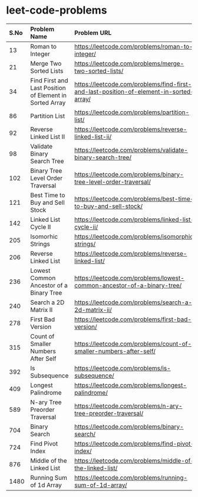 # leet-code-problems

| S.No | Problem Name | Problem URL | Solution URL | 
| :--- | :----------- | :---------- | :----------- | 
| 13 | Roman to Integer | https://leetcode.com/problems/roman-to-integer/ | https://github.com/s-suryakiran/leet-code-problems/blob/main/13.%20Roman%20to%20Integer.py |
| 21 | Merge Two Sorted Lists | https://leetcode.com/problems/merge-two-sorted-lists/ | https://github.com/s-suryakiran/leet-code-problems/blob/main/21.%20Merge%20Two%20Sorted%20Lists.py |
| 34 | Find First and Last Position of Element in Sorted Array | https://leetcode.com/problems/find-first-and-last-position-of-element-in-sorted-array/ | https://github.com/s-suryakiran/leet-code-problems/blob/main/34.%20Find%20First%20and%20Last%20Position%20of%20Element%20in%20Sorted%20Array.py |
| 86 | Partition List | https://leetcode.com/problems/partition-list/ | https://github.com/s-suryakiran/leet-code-problems/blob/main/86.%20Partition%20List.py |
| 92 | Reverse Linked List II | https://leetcode.com/problems/reverse-linked-list-ii/ | https://github.com/s-suryakiran/leet-code-problems/blob/main/92.%20Reverse%20Linked%20List%20II.py |
| 98 | Validate Binary Search Tree | https://leetcode.com/problems/validate-binary-search-tree/ | https://github.com/s-suryakiran/leet-code-problems/blob/main/98.%20Validate%20Binary%20Search%20Tree.py |
| 102 | Binary Tree Level Order Traversal | https://leetcode.com/problems/binary-tree-level-order-traversal/ | https://github.com/s-suryakiran/leet-code-problems/blob/main/102.%20Binary%20Tree%20Level%20Order%20Traversal.py |
| 121 | Best Time to Buy and Sell Stock | https://leetcode.com/problems/best-time-to-buy-and-sell-stock/ | https://github.com/s-suryakiran/leet-code-problems/blob/main/121.%20Best%20Time%20to%20Buy%20and%20Sell%20Stock.py |
| 142 | Linked List Cycle II | https://leetcode.com/problems/linked-list-cycle-ii/ | https://github.com/s-suryakiran/leet-code-problems/blob/main/142.%20Linked%20List%20Cycle%20II.py |
| 205 | Isomorhic Strings | https://leetcode.com/problems/isomorphic-strings/ | https://github.com/s-suryakiran/leet-code-problems/blob/main/205.%20Isomorphic%20Strings.py |
| 206 | Reverse Linked List | https://leetcode.com/problems/reverse-linked-list/ | https://github.com/s-suryakiran/leet-code-problems/blob/main/206.%20Reverse%20Linked%20List.py |
| 236 | Lowest Common Ancestor of a Binary Tree | https://leetcode.com/problems/lowest-common-ancestor-of-a-binary-tree/ | |
| 240 | Search a 2D Matrix II | https://leetcode.com/problems/search-a-2d-matrix-ii/ | https://github.com/s-suryakiran/leet-code-problems/blob/main/240.%20Search%20a%202D%20Matrix%20II.py |
| 278 | First Bad Version | https://leetcode.com/problems/first-bad-version/ | https://github.com/s-suryakiran/leet-code-problems/blob/main/278.%20First%20Bad%20Version.py |
| 315 | Count of Smaller Numbers After Self | https://leetcode.com/problems/count-of-smaller-numbers-after-self/ | https://github.com/s-suryakiran/leet-code-problems/blob/main/315.%20Count%20of%20Smaller%20Numbers%20After%20Self.py |
| 392 | Is Subsequence | https://leetcode.com/problems/is-subsequence/ | https://github.com/s-suryakiran/leet-code-problems/blob/main/392.%20Is%20Subsequence.py |
| 409 | Longest Palindrome | https://leetcode.com/problems/longest-palindrome/ | https://github.com/s-suryakiran/leet-code-problems/blob/main/409.%20Longest%20Palindrome.py |
| 589 | N-ary Tree Preorder Traversal | https://leetcode.com/problems/n-ary-tree-preorder-traversal/ | https://github.com/s-suryakiran/leet-code-problems/blob/main/589.%20N-ary%20Tree%20Preorder%20Traversal.py |
| 704 | Binary Search | https://leetcode.com/problems/binary-search/ | https://github.com/s-suryakiran/leet-code-problems/blob/main/704.%20Binary%20Search.py |
| 724 | Find Pivot Index | https://leetcode.com/problems/find-pivot-index/ | https://github.com/s-suryakiran/leet-code-problems/blob/main/724.%20Find%20Pivot%20Index.py |
| 876 | Middle of the Linked List | https://leetcode.com/problems/middle-of-the-linked-list/ | https://github.com/s-suryakiran/leet-code-problems/blob/main/876.%20Middle%20of%20the%20Linked%20List.py |
| 1480 | Running Sum of 1d Array | https://leetcode.com/problems/running-sum-of-1d-array/ | https://github.com/s-suryakiran/leet-code-problems/blob/main/1480.%20Running%20Sum%20of%201d%20Array.py |
